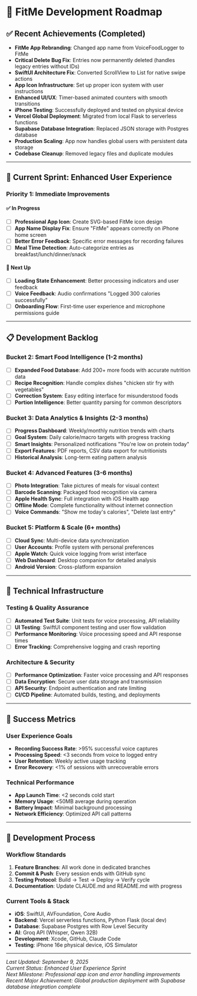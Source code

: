# 🎯 FitMe Development Roadmap

## ✅ Recent Achievements (Completed)
- **FitMe App Rebranding**: Changed app name from VoiceFoodLogger to FitMe
- **Critical Delete Bug Fix**: Entries now permanently deleted (handles legacy entries without IDs)
- **SwiftUI Architecture Fix**: Converted ScrollView to List for native swipe actions
- **App Icon Infrastructure**: Set up proper icon system with user instructions
- **Enhanced UI/UX**: Timer-based animated counters with smooth transitions
- **iPhone Testing**: Successfully deployed and tested on physical device
- **Vercel Global Deployment**: Migrated from local Flask to serverless functions
- **Supabase Database Integration**: Replaced JSON storage with Postgres database
- **Production Scaling**: App now handles global users with persistent data storage
- **Codebase Cleanup**: Removed legacy files and duplicate modules

---

## 🚀 Current Sprint: Enhanced User Experience

### **Priority 1: Immediate Improvements**

#### ✅ **In Progress**
- [ ] **Professional App Icon**: Create SVG-based FitMe icon design
- [ ] **App Name Display Fix**: Ensure "FitMe" appears correctly on iPhone home screen
- [ ] **Better Error Feedback**: Specific error messages for recording failures
- [ ] **Meal Time Detection**: Auto-categorize entries as breakfast/lunch/dinner/snack

#### 🔄 **Next Up**  
- [ ] **Loading State Enhancement**: Better processing indicators and user feedback
- [ ] **Voice Feedback**: Audio confirmations "Logged 300 calories successfully"
- [ ] **Onboarding Flow**: First-time user experience and microphone permissions guide

---

## 📋 Development Backlog

### **Bucket 2: Smart Food Intelligence (1-2 months)**
- [ ] **Expanded Food Database**: Add 200+ more foods with accurate nutrition data
- [ ] **Recipe Recognition**: Handle complex dishes "chicken stir fry with vegetables" 
- [ ] **Correction System**: Easy editing interface for misunderstood foods
- [ ] **Portion Intelligence**: Better quantity parsing for common descriptors

### **Bucket 3: Data Analytics & Insights (2-3 months)**
- [ ] **Progress Dashboard**: Weekly/monthly nutrition trends with charts
- [ ] **Goal System**: Daily calorie/macro targets with progress tracking
- [ ] **Smart Insights**: Personalized notifications "You're low on protein today"
- [ ] **Export Features**: PDF reports, CSV data export for nutritionists
- [ ] **Historical Analysis**: Long-term eating pattern analysis

### **Bucket 4: Advanced Features (3-6 months)**
- [ ] **Photo Integration**: Take pictures of meals for visual context
- [ ] **Barcode Scanning**: Packaged food recognition via camera
- [ ] **Apple Health Sync**: Full integration with iOS Health app
- [ ] **Offline Mode**: Complete functionality without internet connection
- [ ] **Voice Commands**: "Show me today's calories", "Delete last entry"

### **Bucket 5: Platform & Scale (6+ months)**
- [ ] **Cloud Sync**: Multi-device data synchronization
- [ ] **User Accounts**: Profile system with personal preferences
- [ ] **Apple Watch**: Quick voice logging from wrist interface
- [ ] **Web Dashboard**: Desktop companion for detailed analysis
- [ ] **Android Version**: Cross-platform expansion

---

## 🔧 Technical Infrastructure

### **Testing & Quality Assurance**
- [ ] **Automated Test Suite**: Unit tests for voice processing, API reliability
- [ ] **UI Testing**: SwiftUI component testing and user flow validation
- [ ] **Performance Monitoring**: Voice processing speed and API response times
- [ ] **Error Tracking**: Comprehensive logging and crash reporting

### **Architecture & Security**
- [ ] **Performance Optimization**: Faster voice processing and API responses
- [ ] **Data Encryption**: Secure user data storage and transmission
- [ ] **API Security**: Endpoint authentication and rate limiting
- [ ] **CI/CD Pipeline**: Automated builds, testing, and deployments

---

## 🎯 Success Metrics

### **User Experience Goals**
- **Recording Success Rate**: >95% successful voice captures
- **Processing Speed**: <3 seconds from voice to logged entry
- **User Retention**: Weekly active usage tracking
- **Error Recovery**: <1% of sessions with unrecoverable errors

### **Technical Performance**
- **App Launch Time**: <2 seconds cold start
- **Memory Usage**: <50MB average during operation
- **Battery Impact**: Minimal background processing
- **Network Efficiency**: Optimized API call patterns

---

## 🔄 Development Process

### **Workflow Standards**
1. **Feature Branches**: All work done in dedicated branches
2. **Commit & Push**: Every session ends with GitHub sync
3. **Testing Protocol**: Build → Test → Deploy → Verify cycle
4. **Documentation**: Update CLAUDE.md and README.md with progress

### **Current Tools & Stack**
- **iOS**: SwiftUI, AVFoundation, Core Audio
- **Backend**: Vercel serverless functions, Python Flask (local dev)
- **Database**: Supabase Postgres with Row Level Security
- **AI**: Groq API (Whisper, Qwen 32B)
- **Development**: Xcode, GitHub, Claude Code
- **Testing**: iPhone 16e physical device, iOS Simulator

---

*Last Updated: September 9, 2025*  
*Current Status: Enhanced User Experience Sprint*  
*Next Milestone: Professional app icon and error handling improvements*  
*Recent Major Achievement: Global production deployment with Supabase database integration complete*